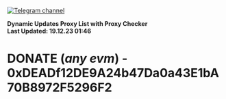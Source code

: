 [![Telegram channel](https://img.shields.io/endpoint?url=https://runkit.io/damiankrawczyk/telegram-badge/branches/master?url=https://t.me/n4z4v0d)](https://t.me/n4z4v0d) 

**Dynamic Updates Proxy List with Proxy Checker**  
**Last Updated: 19.12.23 01:46**

# DONATE (_any evm_) - 0xDEADf12DE9A24b47Da0a43E1bA70B8972F5296F2
